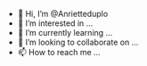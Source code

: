 - 👋 Hi, I’m @Anrietteduplo
- 👀 I’m interested in ...
- 🌱 I’m currently learning ...
- 💞️ I’m looking to collaborate on ...
- 📫 How to reach me ...

<!---
Anrietteduplo/Anrietteduplo is a ✨ special ✨ repository because its `README.md` (this file) appears on your GitHub profile.
You can click the Preview link to take a look at your changes.
--->

